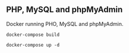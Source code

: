 ## PHP, MySQL and phpMyAdmin

Docker running PHO, MySQL and phpMyAdmin.

```
docker-compose build
```

```
docker-compose up -d
```